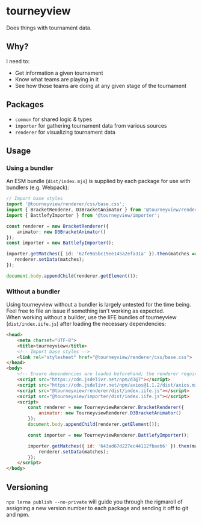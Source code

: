# tourneyview

Does things with tournament data.

## Why?

I need to:

- Get information a given tournament
- Know what teams are playing in it
- See how those teams are doing at any given stage of the tournament

## Packages

- `common` for shared logic & types
- `importer` for gathering tournament data from various sources
- `renderer` for visualizing tournament data

## Usage

### Using a bundler

An ESM bundle (`dist/index.mjs`) is supplied by each package for use with bundlers (e.g. Webpack):

```ts
// Import base styles
import '@tourneyview/renderer/css/base.css';
import { BracketRenderer, D3BracketAnimator } from '@tourneyview/renderer';
import { BattlefyImporter } from '@tourneyview/importer';

const renderer = new BracketRenderer({
    animator: new D3BracketAnimator()
});
const importer = new BattlefyImporter();

importer.getMatches({ id: '62fe9a5bc19ee145a2efa31a' }).then(matches => {
   renderer.setData(matches); 
});

document.body.appendChild(renderer.getElement());
```

### Without a bundler

Using tourneyview without a bundler is largely untested for the time being. Feel free to file an issue if something isn't working as expected.  
When working without a builder, use the IIFE bundles of tourneyview (`dist/index.iife.js`) after loading the necessary dependencies:

```html
<head>
    <meta charset="UTF-8">
    <title>tourneyview</title>
    <!-- Import base styles -->
    <link rel="stylesheet" href="@tourneyview/renderer/css/base.css">
</head>
<body>
    <!-- Ensure dependencies are loaded beforehand; the renderer requires d3 and the importer requires axios -->
    <script src="https://cdn.jsdelivr.net/npm/d3@7"></script>
    <script src="https://cdn.jsdelivr.net/npm/axios@1.1.2/dist/axios.min.js"></script>
    <script src="@tourneyview/renderer/dist/index.iife.js"></script>
    <script src="@tourneyview/importer/dist/index.iife.js"></script>
    <script>
        const renderer = new TourneyviewRenderer.BracketRenderer({
            animator: new TourneyviewRenderer.D3BracketAnimator()
        });
        document.body.appendChild(renderer.getElement());

        const importer = new TourneyviewRenderer.BattlefyImporter();

        importer.getMatches({ id: '643ad67d227ec44112fbaeb6' }).then(matches => {
            renderer.setData(matches);
        });
    </script>
</body>
```

## Versioning

`npx lerna publish --no-private` will guide you through the rigmaroll of assigning a new version number to each package and sending it off to git and npm.
